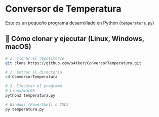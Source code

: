 # Conversor de Temperatura

Este es un pequeño programa desarrollado en Python (`temperatura.py`) 

## 🚀 Cómo clonar y ejecutar (Linux, Windows, macOS)

```bash
# 1. Clonar el repositorio
git clone https://github.com/s4tker/ConversorTemperatura.git

# 2. Entrar al directorio
cd ConversorTemperatura

# 3. Ejecutar el programa
# Linux/macOS
python3 temperatura.py

# Windows (PowerShell o CMD)
py temperatura.py
